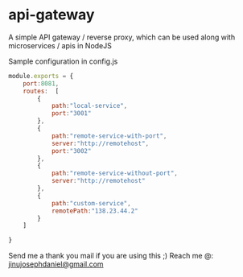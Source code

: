 # api-gateway
A simple API gateway / reverse proxy, which can be used along with microservices / apis in NodeJS

Sample configuration in config.js


```javascript
module.exports = {
	port:8081,
	routes:  [
		{
			path:"local-service",
			port:"3001"
		},
		{
			path:"remote-service-with-port", 
			server:"http://remotehost",
			port:"3002"
		},
		{
			path:"remote-service-without-port", 
			server:"http://remotehost"
		},
		{
			path:"custom-service", 
			remotePath:"138.23.44.2"
		}
	]

}
```


Send me a thank you mail if you are using this ;) 
Reach me @: jinujosephdaniel@gmail.com

